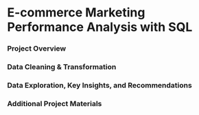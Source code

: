 # E-commerce Marketing Performance Analysis with SQL

### Project Overview

### Data Cleaning & Transformation

### Data Exploration, Key Insights, and Recommendations

### Additional Project Materials



